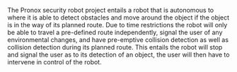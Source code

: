 The Pronox security robot project entails a robot that is autonomous to where it is able to detect obstacles and move around the object if the object is in the way of its planned route. Due to time restrictions the robot will only be able to travel a pre-defined route independently, signal the user of any environmental changes, and have pre-emptive collision detection as well as collision detection during its planned route. This entails the robot will stop and signal the user as to its detection of an object, the user will then have to intervene in control of the robot.